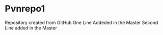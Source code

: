 # Pvnrepo1
Repository created from GitHub
One Line Addeded in the Master
Second Line added in the Master
